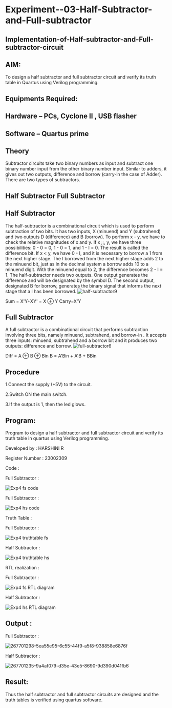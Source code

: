 # Experiment--03-Half-Subtractor-and-Full-subtractor
## Implementation-of-Half-subtractor-and-Full-subtractor-circuit
## AIM:
To design a half subtractor and full subtractor circuit and verify its truth table in Quartus using Verilog programming.

## Equipments Required:
## Hardware – PCs, Cyclone II , USB flasher
## Software – Quartus prime
## Theory
Subtractor circuits take two binary numbers as input and subtract one binary number input from the other binary number input. Similar to adders, it gives out two outputs, difference and borrow (carry-in the case of Adder). There are two types of subtractors.

## Half Subtractor Full Subtractor
## Half Subtractor
The half-subtractor is a combinational circuit which is used to perform subtraction of two bits. It has two inputs, X (minuend) and Y (subtrahend) and two outputs D (difference) and B (borrow). To perform x - y, we have to check the relative magnitudes of x and y. If x ;;, y, we have three possibilities: 0 - 0 = 0, 1 - 0 = 1, and 1 - I = 0. The result is called the difference bit. If x < y, we have 0 - I, and it is necessary to borrow a 1 from the next higher stage. The I borrowed from the next higher stage adds 2 to the minuend bit, just as in the decimal system a borrow adds 10 to a minuend digit. With the minuend equal to 2, the difference becomes 2 - I = 1. The half-subtractor needs two outputs. One output generates the difference and will be designated by the symbol D. The second output, designated B for borrow, generates the binary signal that informs the next stage that a I has been borrowed.
![half-subtractor9](https://user-images.githubusercontent.com/36288975/166112538-58c3bc7c-ee5d-4e6a-ac8d-8e8328efe27a.png)


Sum = X'Y+XY' = X ⊕ Y
Carry=X'Y

## Full Subtractor
A full subtractor is a combinational circuit that performs subtraction involving three bits, namely minuend, subtrahend, and borrow-in . It accepts three inputs: minuend, subtrahend and a borrow bit and it produces two outputs: difference and borrow. 
![full-subtractor6](https://user-images.githubusercontent.com/36288975/166112541-24c68359-3de8-4674-ae22-8272ffc385ed.png)


Diff = A ⊕ B ⊕ Bin B = A'Bin + A'B + BBin

## Procedure

1.Connect the supply (+5V) to the circuit.

2.Switch ON the main switch.

3.If the output is 1, then the led glows.

## Program:

Program to design a half subtractor and full subtractor circuit and verify its truth table in quartus using Verilog programming.

Developed by : HARSHINI R

Register Number : 23002309

Code :

Full Subtractor : 

![Exp4 fs code](https://github.com/Harshhinii/Experiment--03-Half-Subtractor-and-Full-subtractor/assets/148633023/5e33b00a-7eda-4c55-b986-fa8b18e0bf4a)

Full Subtractor : 

![Exp4 hs code](https://github.com/Harshhinii/Experiment--03-Half-Subtractor-and-Full-subtractor/assets/148633023/3ea2cab2-8576-4da2-9e8e-e475990a8eab)

Truth Table :

Full Subtractor : 

![Exp4 truthtable fs](https://github.com/Harshhinii/Experiment--03-Half-Subtractor-and-Full-subtractor/assets/148633023/3afcfe9a-ecc6-4f56-89d8-5a10b151aef2)

Half Subtractor : 

![Exp4 truthtable hs](https://github.com/Harshhinii/Experiment--03-Half-Subtractor-and-Full-subtractor/assets/148633023/650c93ea-b54c-4968-ac5e-37bc5636692b)

RTL realization : 

Full Subtractor : 

![Exp4 fs RTL diagram](https://github.com/Harshhinii/Experiment--03-Half-Subtractor-and-Full-subtractor/assets/148633023/eb4310ac-58ef-4946-ba9b-8f2858066f11)

Half Subtractor : 

![Exp4 hs RTL diagram](https://github.com/Harshhinii/Experiment--03-Half-Subtractor-and-Full-subtractor/assets/148633023/339438eb-b02d-4f1e-88e1-c9f13878358a)

## Output :

Full Subtractor : 

![267701298-5ea55e95-6c55-44f9-a5f8-938858e6876f](https://github.com/Harshhinii/Experiment--03-Half-Subtractor-and-Full-subtractor/assets/148633023/9b0abaf2-5725-4053-be1f-9e6b2cb6e4ae)

Half Subtractor : 

![267701235-9a4af079-d35e-43e5-8690-9d390d041fb6](https://github.com/Harshhinii/Experiment--03-Half-Subtractor-and-Full-subtractor/assets/148633023/c6dfd947-fec8-451e-bdea-64ad928dad2d)

## Result:
Thus the half subtractor and full subtractor circuits are designed and the truth tables is verified using quartus software.

